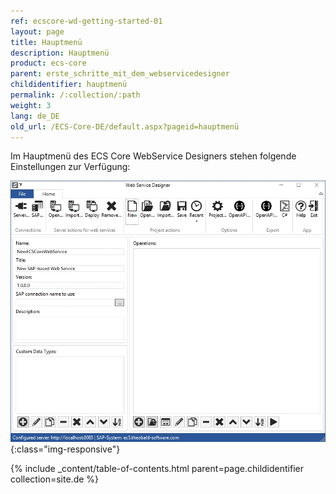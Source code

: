 ```yaml
---
ref: ecscore-wd-getting-started-01
layout: page
title: Hauptmenü
description: Hauptmenü
product: ecs-core
parent: erste_schritte_mit_dem_webservicedesigner
childidentifier: hauptmenü
permalink: /:collection/:path
weight: 3
lang: de_DE
old_url: /ECS-Core-DE/default.aspx?pageid=hauptmenü
---
```


Im Hauptmenü des ECS Core WebService Designers stehen folgende Einstellungen zur Verfügung:

![WSD-15](/img/content/ecscore-wsd_15.jpg){:class="img-responsive"}

{% include _content/table-of-contents.html parent=page.childidentifier collection=site.de %}

       

  